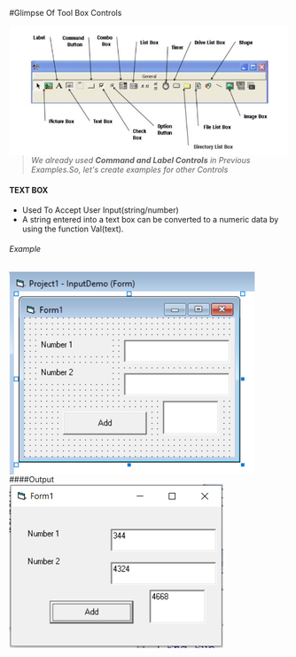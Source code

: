 #Glimpse Of Tool Box Controls  


<img src="./Images/ToolBox.PNG"
     alt="ToolBox Image"
     style="float: left; margin-right: 100px;" />  
     
  >*We already used **Command and Label Controls** in Previous Examples.So, let's create examples for other Controls*  
  
#### TEXT BOX  
* Used To Accept User Input(string/number)  
* A string entered into a text box can be converted to a numeric data by using the function Val(text).

###### Example
<img src="./Images/InputDemo.PNG"
     alt="InputDemo Image"
     style="float: left; margin-right: 100px;" />    
     
```vb
Private Sub add_Click()
Result = Val(num1) + Val(num2)
End Sub
```
####Output  
<img src="./Images/InputDemoOutput.PNG"
     alt="InputDemoOutput Image"
     style="float: left; margin-right: 100px;" />    
